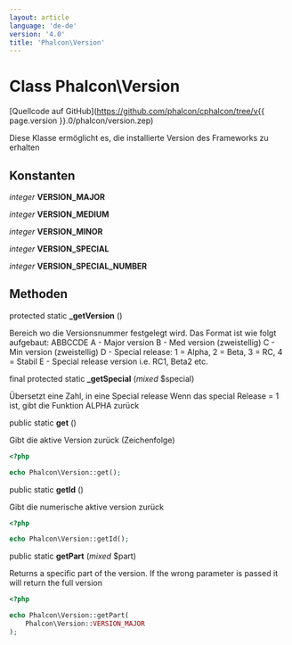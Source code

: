 ```yaml
---
layout: article
language: 'de-de'
version: '4.0'
title: 'Phalcon\Version'
---
```

# Class **Phalcon\Version**

[Quellcode auf GitHub](https://github.com/phalcon/cphalcon/tree/v{{ page.version }}.0/phalcon/version.zep)

Diese Klasse ermöglicht es, die installierte Version des Frameworks zu erhalten

## Konstanten

*integer* **VERSION_MAJOR**

*integer* **VERSION_MEDIUM**

*integer* **VERSION_MINOR**

*integer* **VERSION_SPECIAL**

*integer* **VERSION_SPECIAL_NUMBER**

## Methoden

protected static **_getVersion** ()

Bereich wo die Versionsnummer festgelegt wird. Das Format ist wie folgt aufgebaut: ABBCCDE A - Major version B - Med version (zweistellig) C - Min version (zweistellig) D - Special release: 1 = Alpha, 2 = Beta, 3 = RC, 4 = Stabil E - Special release version i.e. RC1, Beta2 etc.

final protected static **_getSpecial** (*mixed* $special)

Übersetzt eine Zahl, in eine Special release Wenn das special Release = 1 ist, gibt die Funktion ALPHA zurück

public static **get** ()

Gibt die aktive Version zurück (Zeichenfolge)

```php
<?php

echo Phalcon\Version::get();

```

public static **getId** ()

Gibt die numerische aktive version zurück

```php
<?php

echo Phalcon\Version::getId();

```

public static **getPart** (*mixed* $part)

Returns a specific part of the version. If the wrong parameter is passed it will return the full version

```php
<?php

echo Phalcon\Version::getPart(
    Phalcon\Version::VERSION_MAJOR
);

```